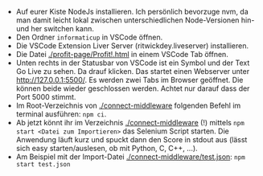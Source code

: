 - Auf eurer Kiste NodeJs installieren. Ich persönlich bevorzuge nvm, da man damit leicht lokal zwischen unterschiedlichen Node-Versionen hin- und her switchen kann.
- Den Ordner `informaticup` in VSCode öffnen.
- Die VSCode Extension Liver Server (ritwickdey.liveserver) installieren.
- Die Datei [./profit-page/Profit!.html](./profit-page/Profit!.html) in einem VSCode Tab öffnen.
- Unten rechts in der Statusbar von VSCode ist ein Symbol und der Text Go Live zu sehen. Da drauf klicken. Das startet einen Webserver unter http://127.0.0.1:5500/. Es werden zwei Tabs im Browser geöffnet. Die können beide wieder geschlossen werden. Achtet nur darauf dass der Port 5000 stimmt.
- Im Root-Verzeichnis von [./connect-middleware](./connect-middleware) folgenden Befehl im terminal ausführen: `npm ci`.
- Ab jetzt könnt ihr im Verzeichnis [./connect-middleware](./connect-middleware) (!) mittels `npm start <Datei zum Importieren>` das Selenium Script starten. Die Anwendung läuft kurz und spuckt dann den Score in stdout aus (lässt sich easy starten/auslesen, ob mit Python, C, C++, ...).
- Am Beispiel mit der Import-Datei [./connect-middleware/test.json](./connect-middleware/test.json): `npm start test.json`
